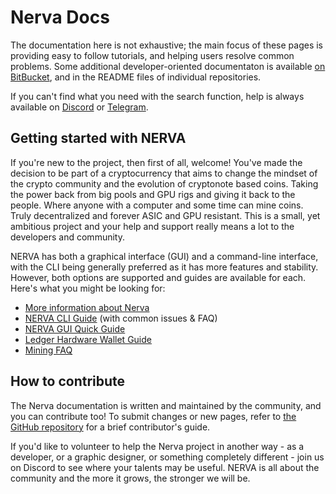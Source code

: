 # Nerva Docs
The documentation here is not exhaustive; the main focus of these pages is providing easy to follow tutorials, and helping users resolve common problems. Some additional developer-oriented documentaton is available [on BitBucket](https://bitbucket.org/snippets/nerva-project/), and in the README files of individual repositories.

If you can't find what you need with the search function, help is always available on [Discord](https://discord.gg/xBHxnGN) or [Telegram](https://t.me/NervaXNV).

## Getting started with NERVA
If you're new to the project, then first of all, welcome! You've made the decision to be part of a cryptocurrency that aims to change the mindset of the crypto community and the evolution of cryptonote based coins. Taking the power back from big pools and GPU rigs and giving it back to the people. Where anyone with a computer and some time can mine coins. Truly decentralized and forever ASIC and GPU resistant. This is a small, yet ambitious project and your help and support really means a lot to the developers and community.

NERVA has both a graphical interface (GUI) and a command-line interface, with the CLI being generally preferred as it has more features and stability. However, both options are supported and guides are available for each. Here's what you might be looking for:

* [More information about Nerva](about/)
* [NERVA CLI Guide](guides/cli/) (with common issues & FAQ)
* [NERVA GUI Quick Guide](guides/gui/)
* [Ledger Hardware Wallet Guide](guides/ledger/)
* [Mining FAQ](guides/mining/)

## How to contribute
The Nerva documentation is written and maintained by the community, and you can contribute too! To submit changes or new pages, refer to [the GitHub repository](https://github.com/mrsyzygy/nerva-docs) for a brief contributor's guide.

If you'd like to volunteer to help the Nerva project in another way - as a developer, or a graphic designer, or something completely different - join us on Discord to see where your talents may be useful. NERVA is all about the community and the more it grows, the stronger we will be.
